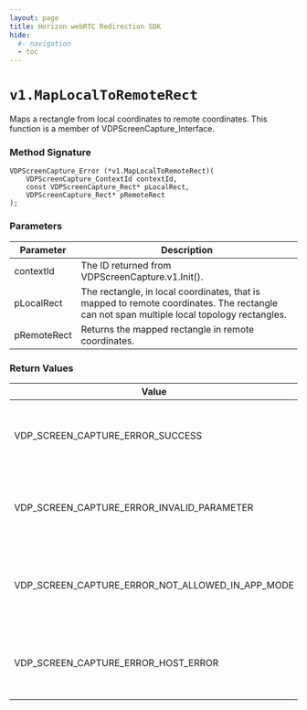 ```yaml
---
layout: page
title: Horizon webRTC Redirection SDK
hide:
  #- navigation
  - toc
---
```

# `v1.MapLocalToRemoteRect`
Maps a rectangle from local coordinates to remote coordinates.
This function is a member of VDPScreenCapture_Interface.

### Method Signature
```
VDPScreenCapture_Error (*v1.MapLocalToRemoteRect)(
    VDPScreenCapture_ContextId contextId,
    const VDPScreenCapture_Rect* pLocalRect,
    VDPScreenCapture_Rect* pRemoteRect
);
```

### Parameters
| Parameter | Description |
|-----------|-------------|
| contextId | The ID returned from VDPScreenCapture.v1.Init(). |
| pLocalRect | The rectangle, in local coordinates, that is mapped to remote coordinates. The rectangle can not span multiple local topology rectangles. |
| pRemoteRect | Returns the mapped rectangle in remote coordinates. |

### Return Values
| Value | Description |
|-------|-------------|
| VDP_SCREEN_CAPTURE_ERROR_SUCCESS | The local coordinates were mapped to remote coordinates. |
| VDP_SCREEN_CAPTURE_ERROR_INVALID_PARAMETER | contextId is invalid, pLocalRect is NULL or pRemoteRect is NULL. |
| VDP_SCREEN_CAPTURE_ERROR_NOT_ALLOWED_IN_APP_MODE | This function can not be called when the Horizon client is in application mode. |
| VDP_SCREEN_CAPTURE_ERROR_HOST_ERROR | The local coordinates could not be mapped to remote coordinates. |


